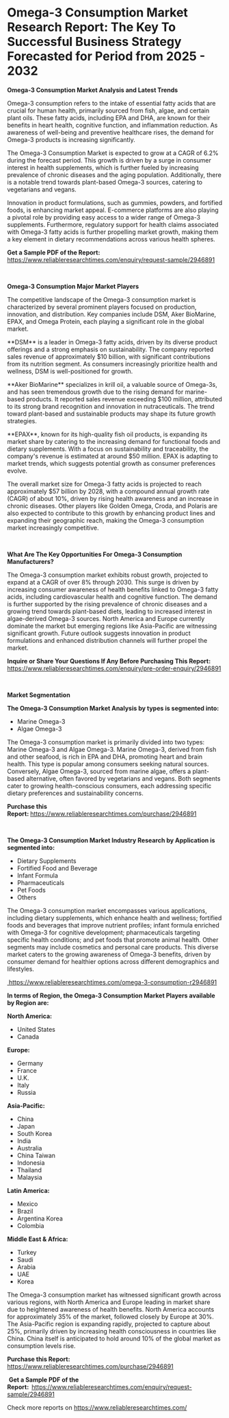 <p><h1>Omega-3 Consumption Market Research Report: The Key To Successful Business Strategy Forecasted for Period from 2025 - 2032</h1></p><p><strong>Omega-3 Consumption Market Analysis and Latest Trends</strong></p>
<p><p>Omega-3 consumption refers to the intake of essential fatty acids that are crucial for human health, primarily sourced from fish, algae, and certain plant oils. These fatty acids, including EPA and DHA, are known for their benefits in heart health, cognitive function, and inflammation reduction. As awareness of well-being and preventive healthcare rises, the demand for Omega-3 products is increasing significantly.</p><p>The Omega-3 Consumption Market is expected to grow at a CAGR of 6.2% during the forecast period. This growth is driven by a surge in consumer interest in health supplements, which is further fueled by increasing prevalence of chronic diseases and the aging population. Additionally, there is a notable trend towards plant-based Omega-3 sources, catering to vegetarians and vegans. </p><p>Innovation in product formulations, such as gummies, powders, and fortified foods, is enhancing market appeal. E-commerce platforms are also playing a pivotal role by providing easy access to a wider range of Omega-3 supplements. Furthermore, regulatory support for health claims associated with Omega-3 fatty acids is further propelling market growth, making them a key element in dietary recommendations across various health spheres.</p></p>
<p><strong>Get a Sample PDF of the Report:&nbsp;</strong> <a href="https://www.reliableresearchtimes.com/enquiry/request-sample/2946891?utm_campaign=2989&utm_medium=2&utm_source=Github&utm_content=ia&utm_term=12032025&utm_id=omega-3-consumption">https://www.reliableresearchtimes.com/enquiry/request-sample/2946891</a></p>
<p>&nbsp;</p>
<p><strong>Omega-3 Consumption Major Market Players</strong></p>
<p><p>The competitive landscape of the Omega-3 consumption market is characterized by several prominent players focused on production, innovation, and distribution. Key companies include DSM, Aker BioMarine, EPAX, and Omega Protein, each playing a significant role in the global market.</p><p>**DSM** is a leader in Omega-3 fatty acids, driven by its diverse product offerings and a strong emphasis on sustainability. The company reported sales revenue of approximately $10 billion, with significant contributions from its nutrition segment. As consumers increasingly prioritize health and wellness, DSM is well-positioned for growth.</p><p>**Aker BioMarine** specializes in krill oil, a valuable source of Omega-3s, and has seen tremendous growth due to the rising demand for marine-based products. It reported sales revenue exceeding $100 million, attributed to its strong brand recognition and innovation in nutraceuticals. The trend toward plant-based and sustainable products may shape its future growth strategies.</p><p>**EPAX**, known for its high-quality fish oil products, is expanding its market share by catering to the increasing demand for functional foods and dietary supplements. With a focus on sustainability and traceability, the company's revenue is estimated at around $50 million. EPAX is adapting to market trends, which suggests potential growth as consumer preferences evolve.</p><p>The overall market size for Omega-3 fatty acids is projected to reach approximately $57 billion by 2028, with a compound annual growth rate (CAGR) of about 10%, driven by rising health awareness and an increase in chronic diseases. Other players like Golden Omega, Croda, and Polaris are also expected to contribute to this growth by enhancing product lines and expanding their geographic reach, making the Omega-3 consumption market increasingly competitive.</p></p>
<p>&nbsp;</p>
<p><strong>What Are The Key Opportunities For Omega-3 Consumption Manufacturers?</strong></p>
<p><p>The Omega-3 consumption market exhibits robust growth, projected to expand at a CAGR of over 8% through 2030. This surge is driven by increasing consumer awareness of health benefits linked to Omega-3 fatty acids, including cardiovascular health and cognitive function. The demand is further supported by the rising prevalence of chronic diseases and a growing trend towards plant-based diets, leading to increased interest in algae-derived Omega-3 sources. North America and Europe currently dominate the market but emerging regions like Asia-Pacific are witnessing significant growth. Future outlook suggests innovation in product formulations and enhanced distribution channels will further propel the market.</p></p>
<p><strong>Inquire or Share Your Questions If Any Before Purchasing This Report:</strong> <a href="https://www.reliableresearchtimes.com/enquiry/pre-order-enquiry/2946891?utm_campaign=2989&utm_medium=2&utm_source=Github&utm_content=ia&utm_term=12032025&utm_id=omega-3-consumption">https://www.reliableresearchtimes.com/enquiry/pre-order-enquiry/2946891</a></p>
<p>&nbsp;</p>
<p><strong>Market Segmentation</strong></p>
<p><strong>The Omega-3 Consumption Market Analysis by types is segmented into:</strong></p>
<p><ul><li>Marine Omega-3</li><li>Algae Omega-3</li></ul></p>
<p><p>The Omega-3 consumption market is primarily divided into two types: Marine Omega-3 and Algae Omega-3. Marine Omega-3, derived from fish and other seafood, is rich in EPA and DHA, promoting heart and brain health. This type is popular among consumers seeking natural sources. Conversely, Algae Omega-3, sourced from marine algae, offers a plant-based alternative, often favored by vegetarians and vegans. Both segments cater to growing health-conscious consumers, each addressing specific dietary preferences and sustainability concerns.</p></p>
<p><strong>Purchase this Report:&nbsp;</strong><a href="https://www.reliableresearchtimes.com/purchase/2946891?utm_campaign=2989&utm_medium=2&utm_source=Github&utm_content=ia&utm_term=12032025&utm_id=omega-3-consumption">https://www.reliableresearchtimes.com/purchase/2946891</a></p>
<p>&nbsp;</p>
<p><strong>The Omega-3 Consumption Market Industry Research by Application is segmented into:</strong></p>
<p><ul><li>Dietary Supplements</li><li>Fortified Food and Beverage</li><li>Infant Formula</li><li>Pharmaceuticals</li><li>Pet Foods</li><li>Others</li></ul></p>
<p><p>The Omega-3 consumption market encompasses various applications, including dietary supplements, which enhance health and wellness; fortified foods and beverages that improve nutrient profiles; infant formula enriched with Omega-3 for cognitive development; pharmaceuticals targeting specific health conditions; and pet foods that promote animal health. Other segments may include cosmetics and personal care products. This diverse market caters to the growing awareness of Omega-3 benefits, driven by consumer demand for healthier options across different demographics and lifestyles.</p></p>
<p><a href="https://www.reliableresearchtimes.com/omega-3-consumption-r2946891?utm_campaign=2989&utm_medium=2&utm_source=Github&utm_content=ia&utm_term=12032025&utm_id=omega-3-consumption">&nbsp;https://www.reliableresearchtimes.com/omega-3-consumption-r2946891</a></p>
<p><strong>In terms of Region, the Omega-3 Consumption Market Players available by Region are:</strong></p>
<p>
    <p> <strong> North America: </strong>
        <ul>
            <li>United States</li>
            <li>Canada</li>
        </ul>
        </p> 
    <p> <strong> Europe: </strong>
        <ul>
            <li>Germany</li>
            <li>France</li>
            <li>U.K.</li>
            <li>Italy</li>
            <li>Russia</li>
        </ul>
        </p> 
    <p> <strong> Asia-Pacific: </strong>
        <ul>
            <li>China</li>
            <li>Japan</li>
            <li>South Korea</li>
            <li>India</li>
            <li>Australia</li>
            <li>China Taiwan</li>
            <li>Indonesia</li>
            <li>Thailand</li>
            <li>Malaysia</li>
        </ul>
        </p> 
    <p> <strong> Latin America: </strong>
        <ul>
            <li>Mexico</li>
            <li>Brazil</li>
            <li>Argentina Korea</li>
            <li>Colombia</li>
        </ul>
        </p> 
    <p> <strong> Middle East & Africa: </strong>
        <ul>
            <li>Turkey</li>
            <li>Saudi</li>
            <li>Arabia</li>
            <li>UAE</li>
            <li>Korea</li>
        </ul>
    </p>
    </p>
<p><p>The Omega-3 consumption market has witnessed significant growth across various regions, with North America and Europe leading in market share due to heightened awareness of health benefits. North America accounts for approximately 35% of the market, followed closely by Europe at 30%. The Asia-Pacific region is expanding rapidly, projected to capture about 25%, primarily driven by increasing health consciousness in countries like China. China itself is anticipated to hold around 10% of the global market as consumption levels rise.</p></p>
<p><strong>Purchase this Report: </strong><a href="https://www.reliableresearchtimes.com/purchase/2946891?utm_campaign=2989&utm_medium=2&utm_source=Github&utm_content=ia&utm_term=12032025&utm_id=omega-3-consumption">https://www.reliableresearchtimes.com/purchase/2946891</a></p>
<p>&nbsp;<strong>Get a Sample PDF of the Report:&nbsp;&nbsp;</strong><a href="https://www.reliableresearchtimes.com/enquiry/request-sample/2946891?utm_campaign=2989&utm_medium=2&utm_source=Github&utm_content=ia&utm_term=12032025&utm_id=omega-3-consumption">https://www.reliableresearchtimes.com/enquiry/request-sample/2946891</a></p>
<p><strong></strong></p>
<p>Check more reports on <a href="https://www.reliableresearchtimes.com/?utm_campaign=2989&utm_medium=2&utm_source=Github&utm_content=ia&utm_term=12032025&utm_id=omega-3-consumption">https://www.reliableresearchtimes.com/</a></p>